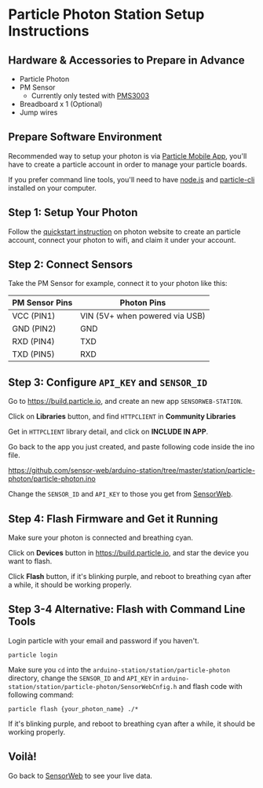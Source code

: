 # Particle Photon Station Setup Instructions

## Hardware & Accessories to Prepare in Advance

- Particle Photon
- PM Sensor
    + Currently only tested with [PMS3003][PMS3003]
- Breadboard x 1 (Optional)
- Jump wires

## Prepare Software Environment

Recommended way to setup your photon is via [Particle Mobile App][particle-app], you'll have to create a particle account in order to manage your particle boards.

If you prefer command line tools, you'll need to have [node.js][nodejs] and [particle-cli][particle-cli] installed on your computer.

## Step 1: Setup Your Photon

Follow the [quickstart instruction][photon-setup] on photon website to create an particle account, connect your photon to wifi, and claim it under your account.

## Step 2: Connect Sensors

Take the PM Sensor for example, connect it to your photon like this:

PM Sensor Pins| Photon Pins
---------- | ----------
VCC (PIN1) | VIN (5V+ when powered via USB) 
GND (PIN2) | GND
RXD (PIN4) | TXD
TXD (PIN5) | RXD

## Step 3: Configure `API_KEY` and `SENSOR_ID`

Go to https://build.particle.io, and create an new app `SENSORWEB-STATION`.

Click on **Libraries** button, and find `HTTPCLIENT` in **Community Libraries**

Get in `HTTPCLIENT` library detail, and click on **INCLUDE IN APP**.

Go back to the app you just created, and paste following code inside the ino file.

https://github.com/sensor-web/arduino-station/tree/master/station/particle-photon/particle-photon.ino

Change the `SENSOR_ID` and `API_KEY` to those you get from [SensorWeb][sensorweb].

## Step 4: Flash Firmware and Get it Running

Make sure your photon is connected and breathing cyan.

Click on **Devices** button in https://build.particle.io, and star the device you want to flash.

Click **Flash** button, if it's blinking purple, and reboot to breathing cyan after a while, it should be working properly.

## Step 3-4 Alternative: Flash with Command Line Tools

Login particle with your email and password if you haven't.
```
particle login
```

Make sure you `cd` into the `arduino-station/station/particle-photon` directory,
change the `SENSOR_ID` and `API_KEY` in `arduino-station/station/particle-photon/SensorWebCnfig.h`
and flash code with following command:
```
particle flash {your_photon_name} ./*
```

If it's blinking purple, and reboot to breathing cyan after a while, it should be working properly.

## Voilà!

Go back to [SensorWeb][sensorweb] to see your live data.

[PMS3003]: https://goo.gl/CIVGjF
[photon-setup]: https://docs.particle.io/guide/getting-started/start/photon/#step-1-power-on-your-device
[sensorweb]: https://sensorweb.io/pm25/
[nodejs]: https://nodejs.org/
[particle-cli]: https://github.com/spark/particle-cli
[particle-app]: https://docs.particle.io/guide/getting-started/start/photon/#prerequisites-for-setup
